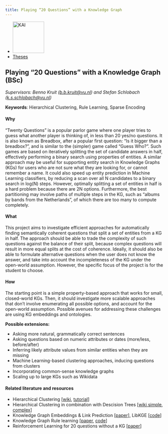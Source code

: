 ```yaml
---
title: Playing “20 Questions” with a Knowledge Graph
---
```


<nav><ul>
    <li><a href="https://kai.cs.vu.nl/"> <img src="../../images/logos/KAI_logo_small_transp.png" alt="KAI" width="100"/></a></li>
    <li><a href="https://kai.cs.vu.nl/theses/">Theses</a></li>
</ul></nav>

## Playing “20 Questions” with a Knowledge Graph (BSc)
*Supervisors: Benno Kruit (b.b.kruit@vu.nl) and Stefan Schlobach (k.s.schlobach@vu.nl)*

**Keywords**: Hierarchical Clustering, Rule Learning, Sparse Encoding

#### Why
“Twenty Questions” is a popular parlor game where one player tries to guess what another player is thinking of, in less than 20 yes/no questions. It is also known as Breadbox, after a popular first question: “Is it bigger than a breadbox?”, and is similar to the (simpler) game called “Guess Who?”. Such games are based on iteratively splitting the set of candidate answers in half, effectively performing a binary search using properties of entities. A similar approach may be useful for supporting entity search in Knowledge Graphs (KGs) for users who are not sure what they are looking for, or cannot remember a name. It could also speed up entity prediction in Machine Learning classifiers, by reducing a scan over all N candidates to a binary search in log(N) steps. However, optimally splitting a set of entities in half is a hard problem because there are 2N options. Furthermore, the best partitioning may involve paths of multiple steps in the KG, such as “albums by bands from the Netherlands”, of which there are too many to compute completely.

#### What
This project aims to investigate efficient approaches for automatically finding semantically coherent questions that split a set of entities from a KG in half. The approach should be able to trade  the complexity of such questions against the balance of their split, because complex questions will result in more equal splits at the cost of coherence. Ideally, it should also be able to formulate alternative questions when the user does not know the answer, and take into account the incompleteness of the KG under the open-world assumption. However, the specific focus of the project is for the student to choose.

#### How
The starting point is a simple property-based approach that works for small, closed-world KGs. Then, it should investigate more scalable approaches that don’t involve enumerating all possible options, and account for the open-world assumption. Possible avenues for addressing these challenges are using KG embeddings and ontologies.

**Possible extensions:**
- Asking more natural, grammatically correct sentences
- Asking questions based on numeric attributes or dates (more/less, before/after)
- Inferring likely attribute values from similar entities when they are missing
- Machine Learning-based clustering approaches, inducing questions from clusters
- Incorporating common-sense knowledge graphs
- Scaling up to large KGs such as Wikidata

#### Related literature and resources
- Hierarchical Clustering [<a href="https://en.wikipedia.org/wiki/Hierarchical_clustering">wiki</a>, <a href="https://stackabuse.com/hierarchical-clustering-with-python-and-scikit-learn/">tutorial</a>]
- Hierarchical Clustering in combination with Descision Trees [<a href="https://en.wikipedia.org/wiki/Decision_tree">wiki</a>,<a href="http://webcache.googleusercontent.com/search?q=cache:pBHoP9_x3CQJ:https://towardsdatascience.com/interpretable-clustering-39b120f95a45&client=firefox-b-d&hl=nl&gl=nl&strip=1&vwsrc=0">simple</a>, <a href="https://www.researchgate.net/profile/Jayanta-Basak-3/publication/3297362_Interpretable_hierarchical_clustering_by_constructing_an_unsupervised_decision_tree/links/5457364c0cf26d5090a9817f/Interpretable-hierarchical-clustering-by-constructing-an-unsupervised-decision-tree.pdf">complex</a>]
- Knowledge Graph Embeddings & Link Prediction [<a href="https://kge-tutorial-ecai2020.github.io/">paper</a>], LibKGE [<a href="https://github.com/uma-pi1/kge">code</a>]
- Knowledge Graph Rule learning [<a href="https://www.ijcai.org/proceedings/2019/0435.pdf">paper</a>, <a href="https://web.informatik.uni-mannheim.de/AnyBURL/">code</a>]
- Reinforcement Learning for 20 questions without a KG [<a href="https://arxiv.org/pdf/1808.07645.pdf">paper</a>]